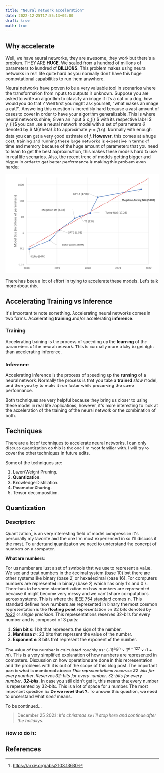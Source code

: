 ```yaml
---
title: "Neural network acceleration"
date: 2022-12-25T17:55:13+02:00
draft: true
math: true
---
```


## Why accelerate
Well, we have neural networks, they are awesome, they work but there's a problem. THEY ARE **HUGE**. We scaled from a hundred of millions of parameters to hundred of **BILLIONS**. This problem makes using neural networks in real life quite hard as you normally don't have this huge computational capabilities to run them anywhere.

Neural networks have proven to be a very valuable tool in scenarios where the transformation from inputs to outputs is unknown. Suppose you are asked to write an algorithm to classify an image if it's a cat or a dog, how would you do that ? Well first you might ask yourself, "what makes an image a cat?". Answering this question is incredibly hard because a vast amount of cases to cover in order to have your algorithm generalizable. This is where neural networks shine; Given an input $ x_{i} $ with its respective label $ y_{i}$ you can use a neural network model with a set of parameters $\theta$ denoted by $ M(\theta) $ to approximate $y_{i} = f(x_{i})$. Normally with enough data you can get a very good estimate of $f$. **However**, this comes at a huge cost, training and running these large networks is expensive in terms of time and memory because of the huge amount of parameters that you need to learn to get the best approximation, this makes these models hard to use in real life scenarios. Also, the recent trend of models getting bigger and bigger in order to get better performance is making this problem even harder. 

![Mode Size](./01_model_size.jpeg "Model size for language models")


<!-- <figure>
  <img src="./01_model_size.jpeg"  />
  <figcaption>
      <h4></h4>
  </figcaption>
</figure> -->



There has been a lot of effort in trying to accelerate these models. Let's talk more about this.
##  Accelerating Training vs Inference  
It's important to note something. Accelerating neural networks comes in two forms. Accelerating **training** and/or accelerating **inference**.


### Training 
Accelerating training is the process of speeding up the **learning** of the parameters of the neural network. This is normally more tricky to get right than accelerating inference.
### Inference
Accelerating inference is the process of speeding up the **running** of a neural network. Normally the process is that you take a **trained** *slow* model, and then you try to make it run faster while preserving the same performance.

Both techniques are very helpful because they bring us closer to using these model in real life applications, however, it's more interesting to look at the
acceleration of the training of the neural network or the combination of both.
## Techniques

There are a lot of  techniques to accelerate neural networks. I can only discuss quantization as this is the one I'm most familiar with. I will try to cover the other techniques in future edits.

Some of the techniques are:

1. Layer/Weight Pruning.
2. **Quantization**.
3. Knowledge Distillation.
4. Parameter Sharing.
5. Tensor decomposition.

## Quantization

### Description:

Quantization[^2] is an very interesting field of model compression it's personally my favorite and the one I'm most experienced in so I'll discuss it the most. To undertand quantization we need to understand the concept of numbers on a computer. 

**What are numbers**: 

For us number are just a set of symbols that we use to represent a value. We see and treat numbers in the decimal system (base 10) but there are other systems like binary (base 2) or hexadecimal (base 16).  For computers numbers are represented in binary (base 2) which has only 1's and 0's. There has to be some standardization on how numbers are represented because it might become very messy and we can't share computations across systems. This is where the [IEEE 754 standard](https://en.wikipedia.org/wiki/IEEE_754) comes in. This standard defines how numbers are represented in binary the most common representation is the **floating point** representation on 32 bits denoted by [*fp32*](https://en.wikipedia.org/wiki/Single-precision_floating-point_format) or *single precision*. This representations reserves 32-bits for every number and is composed of 3 parts:

1. **Sign bit $s$**: 1 bit that represents the sign of the number.
2. **Mantissa $m$**: 23 bits that represent the value of the number.
3. **Exponent $e$**: 8 bits that represent the exponent of the number.

The value of the number is calculated roughly as: $(-1)^{sign} \times 2^{e -127} \times (1 + m)$. This is a very simplified explanation of how numbers are represented in computers. Discussion on how operations are done in this representation and the problems with it is out of the scope of this blog post. The important part is what is mentioned above: *This representations reserves 32-bits for every number*. *Reserves 32-bits for every number*. *32-bits for every number*. ***32-bits***. In case you still didn't get it, this means that every number is represented by 32-bits. This is a lot of space for a number. The most important question is: **Do we need that ?.** To answer this question, we need to understand what *need* means.

To be continued...

> December 25 2022: *It's christmas so i'll stop here and continue after the holidays*. 


### How to do it:



## References

[^2]:https://arxiv.org/abs/2103.13630

